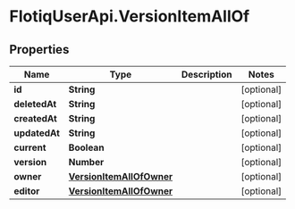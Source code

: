# FlotiqUserApi.VersionItemAllOf

## Properties

Name | Type | Description | Notes
------------ | ------------- | ------------- | -------------
**id** | **String** |  | [optional] 
**deletedAt** | **String** |  | [optional] 
**createdAt** | **String** |  | [optional] 
**updatedAt** | **String** |  | [optional] 
**current** | **Boolean** |  | [optional] 
**version** | **Number** |  | [optional] 
**owner** | [**VersionItemAllOfOwner**](VersionItemAllOfOwner.md) |  | [optional] 
**editor** | [**VersionItemAllOfOwner**](VersionItemAllOfOwner.md) |  | [optional] 


